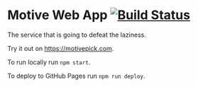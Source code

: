 # Motive Web App [![Build Status](https://travis-ci.com/motivepick/motive-web-app.svg?branch=master)](https://travis-ci.com/motivepick/motive-web-app)

The service that is going to defeat the laziness.

Try it out on https://motivepick.com.

To run locally run `npm start`.

To deploy to GitHub Pages run `npm run deploy`.
